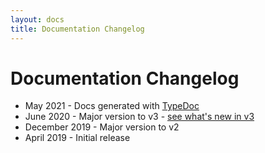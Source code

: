 ```yaml
---
layout: docs
title: Documentation Changelog
---
```


# Documentation Changelog

* May 2021 - Docs generated with <a href="https://typedoc.org">TypeDoc</a>
* June 2020 - Major version to v3 - [see what's new in v3](v3)
* December 2019 - Major version to v2
* April 2019 - Initial release
